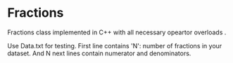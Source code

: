 # Fractions
 

Fractions class implemented in C++ with all necessary opeartor overloads
. 

Use Data.txt for testing. First line contains 'N': number of fractions in your dataset. And N next lines contain numerator and denominators. 